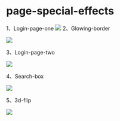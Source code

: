 # page-special-effects
1、Login-page-one
![](https://github.com/fearless98/page-special-effects/blob/master/9.gif)
2、Glowing-border

![](https://github.com/fearless98/page-special-effects/blob/master/glowing-border.png)

3、Login-page-two

![](https://github.com/fearless98/page-special-effects/blob/master/login-page-two.gif)

4、Search-box

![](https://github.com/fearless98/page-special-effects/blob/master/search.gif)

5、3d-flip

![](https://github.com/fearless98/page-special-effects/blob/master/3d-flip.gif)
